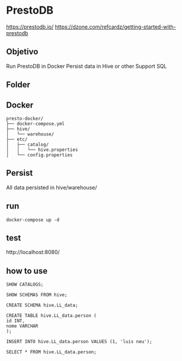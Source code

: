 # PrestoDB
https://prestodb.io/
https://dzone.com/refcardz/getting-started-with-prestodb


## Objetivo
Run PrestoDB in Docker
Persist data in Hive or other
Support SQL

## Folder

## Docker
    presto-docker/
    ├── docker-compose.yml
    ├── hive/
    │   └── warehouse/
    ├── etc/
    │   ├── catalog/
    │   │   └── hive.properties
    │   └── config.properties


## Persist
All data persisted in hive/warehouse/

## run
    docker-compose up -d

## test
http://localhost:8080/

## how to use

    SHOW CATALOGS;

    SHOW SCHEMAS FROM hive;

    CREATE SCHEMA hive.LL_data;

    CREATE TABLE hive.LL_data.person (
    id INT,
    nome VARCHAR
    );

    INSERT INTO hive.LL_data.person VALUES (1, 'luis neu');

    SELECT * FROM hive.LL_data.person;